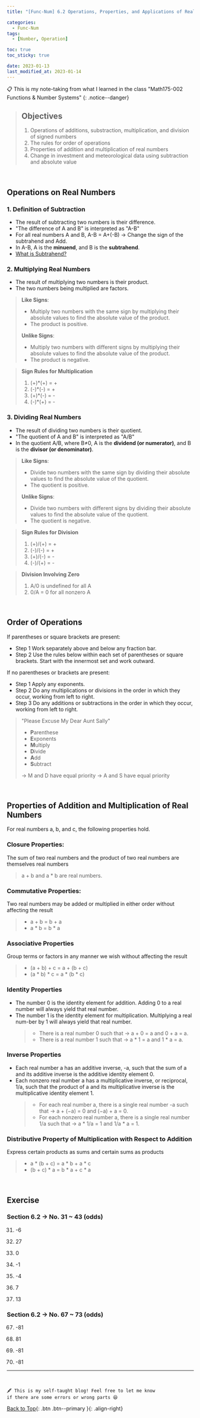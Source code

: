 ```yaml
---
title: "[Func-Num] 6.2 Operations, Properties, and Applications of Real Numbers"

categories:
  - Func-Num
tags:
  - [Number, Operation]

toc: true
toc_sticky: true

date: 2023-01-13
last_modified_at: 2023-01-14
---
```


<!-- {% capture notice-2 %}

📋 This is the tech-news archives to help me keep track of what I am interested in!

- Reference tech news link: <https://thenextweb.com/news/blockchain-development-tech-career>
  {% endcapture %}

<div class="notice--danger">{{ notice-2 | markdownify }}</div> -->

📋 This is my note-taking from what I learned in the class "Math175-002 Functions & Number Systems"
{: .notice--danger}

> ## Objectives
>
> 1. Operations of additions, substraction, multiplication, and division of signed numbers
> 2. The rules for order of operations
> 3. Properties of addition and multiplication of real numbers
> 4. Change in investment and meteorological data using subtraction and absolute value

<br>

## Operations on Real Numbers

### 1. Definition of Subtraction

- The result of subtracting two numbers is their difference.
- "The difference of A and B" is interpreted as "A-B"
- For all real numbers A and B, A-B = A+(-B) &rarr; Change the sign of the subtrahend and Add.
- In A-B, A is the **minuend**, and B is the **subtrahend**.
- [What is Subtrahend?](https://www.splashlearn.com/math-vocabulary/subtraction/subtrahend)

### 2. Multiplying Real Numbers

- The result of multiplying two numbers is their product.
- The two numbers being multiplied are factors.

> **Like Signs**:
>
> - Multiply two numbers with the same sign by multiplying their
>   absolute values to find the absolute value of the product.
> - The product is positive.
>
> **Unlike Signs**:
>
> - Multiply two numbers with different signs by multiplying their
>   absolute values to find the absolute value of the product.
> - The product is negative.

> **Sign Rules for Multiplication**
>
> 1. (+)\*(+) = +
> 2. (-)\*(-) = +
> 3. (+)\*(-) = -
> 4. (-)\*(+) = -

### 3. Dividing Real Numbers

- The result of dividing two numbers is their quotient.
- "The quotient of A and B" is interpreted as "A/B"
- In the quotient A/B, where B≠0, A is the **dividend (or numerator)**, and B is the **divisor (or denominator)**.

> **Like Signs**:
>
> - Divide two numbers with the same sign by dividing their absolute
>   values to find the absolute value of the quotient.
> - The quotient is positive.
>
> **Unlike Signs**:
>
> - Divide two numbers with different signs by dividing their absolute
>   values to find the absolute value of the quotient.
> - The quotient is negative.

> **Sign Rules for Division**
>
> 1. (+)/(+) = +
> 2. (-)/(-) = +
> 3. (+)/(-) = -
> 4. (-)/(+) = -

> **Division Involving Zero**
>
> 1. A/0 is undefined for all A
> 2. 0/A = 0 for all nonzero A

<br>

## Order of Operations

If parentheses or square brackets are present:

- Step 1 Work separately above and below any fraction bar.
- Step 2 Use the rules below within each set of parentheses or square brackets. Start with the innermost set and work outward.

If no parentheses or brackets are present:

- Step 1 Apply any exponents.
- Step 2 Do any multiplications or divisions in the order in which they occur, working from left to right.
- Step 3 Do any additions or subtractions in the order in which they occur, working from left to right.

> "Please Excuse My Dear Aunt Sally"
>
> - **P**arenthese
> - **E**xponents
> - **M**ultiply
> - **D**ivide
> - **A**dd
> - **S**ubtract
>
> &rarr; M and D have equal priority
> &rarr; A and S have equal priority

<br>

## Properties of Addition and Multiplication of Real Numbers

For real numbers a, b, and c, the following properties hold.

### Closure Properties:

The sum of two real numbers and the product of two real numbers are themselves real numbers

> a + b and a \* b are real numbers.

### Commutative Properties:

Two real numbers may be added or multiplied in either order without affecting the result

> - a + b = b + a
> - a \* b = b \* a

### Associative Properties

Group terms or factors in any manner we wish without affecting the result

> - (a + b) + c = a + (b + c)
> - (a \* b) \* c = a \* (b \* c)

### Identity Properties

- The number 0 is the identity element for addition. Adding 0 to a real number
  will always yield that real number.
- The number 1 is the identity element for multiplication. Multiplying a real num-ber by 1 will always yield that real number.
  > - There is a real number 0 such that &rarr; a + 0 = a and 0 + a = a.
  > - There is a real number 1 such that &rarr; a \* 1 = a and 1 \* a = a.

### Inverse Properties

- Each real number a has an additive inverse, -a, such that the sum of a and its additive inverse is the additive identity element 0.
- Each nonzero real number a has a multiplicative inverse, or reciprocal, 1/a, such that the product of a and its multiplicative inverse is the multiplicative identity
  element 1.
  > - For each real number a, there is a single real
  >   number -a such that &rarr; a + (−a) = 0 and (−a) + a = 0.
  > - For each nonzero real number a, there is a
  >   single real number 1/a such that &rarr; a \* 1/a = 1 and 1/a \* a = 1.

### Distributive Property of Multiplication with Respect to Addition

Express certain products as sums and certain sums as products

> - a \* (b + c) = a \* b + a \* c
> - (b + c) \* a = b \* a + c \* a

<br>

## Exercise

### Section 6.2 &rarr; No. 31 ~ 43 (odds)

31. -6

32. 27

33. 0

34. -1

35. -4

36. 7

37. 13

### Section 6.2 &rarr; No. 67 ~ 73 (odds)

67. -81

68. 81

69. -81

70. -81

---

<br>

    🖋️ This is my self-taught blog! Feel free to let me know
    if there are some errors or wrong parts 😆

[Back to Top](#){: .btn .btn--primary }{: .align-right}
